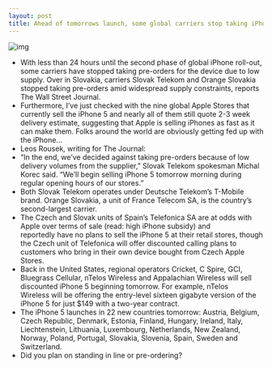```yaml
---
layout: post
title: Ahead of tomorrows launch, some global carriers stop taking iPhone 5 pre-orders
---
```

![img](http://media.idownloadblog.com/wp-content/uploads/2012/09/iPhone-5-black-front-landscape-left-tilted-001.jpg)
* With less than 24 hours until the second phase of global iPhone roll-out, some carriers have stopped taking pre-orders for the device due to low supply. Over in Slovakia, carriers Slovak Telekom and Orange Slovakia stopped taking pre-orders amid widespread supply constraints, reports The Wall Street Journal.
* Furthermore, I’ve just checked with the nine global Apple Stores that currently sell the iPhone 5 and nearly all of them still quote 2-3 week delivery estimate, suggesting that Apple is selling iPhones as fast as it can make them. Folks around the world are obviously getting fed up with the iPhone…
* Leos Rousek, writing for The Journal:
* “In the end, we’ve decided against taking pre-orders because of low delivery volumes from the supplier,” Slovak Telekom spokesman Michal Korec said. “We’ll begin selling iPhone 5 tomorrow morning during regular opening hours of our stores.”
* Both Slovak Telekom operates under Deutsche Telekom’s T-Mobile brand. Orange Slovakia, a unit of France Telecom SA, is the country’s second-largest carrier.
* The Czech and Slovak units of Spain’s Telefonica SA are at odds with Apple over terms of sale (read: high iPhone subsidy) and reportedly have no plans to sell the iPhone 5 at their retail stores, though the Czech unit of Telefonica will offer discounted calling plans to customers who bring in their own device bought from Czech Apple Stores.
* Back in the United States, regional operators Cricket, C Spire, GCI, Bluegrass Cellular, nTelos Wireless and Appalachian Wireless will sell discounted iPhone 5 beginning tomorrow. For example, nTelos Wireless will be offering the entry-level sixteen gigabyte version of the iPhone 5 for just $149 with a two-year contract.
* The iPhone 5 launches in 22 new countries tomorrow: Austria, Belgium, Czech Republic, Denmark, Estonia, Finland, Hungary, Ireland, Italy, Liechtenstein, Lithuania, Luxembourg, Netherlands, New Zealand, Norway, Poland, Portugal, Slovakia, Slovenia, Spain, Sweden and Switzerland.
* Did you plan on standing in line or pre-ordering?

